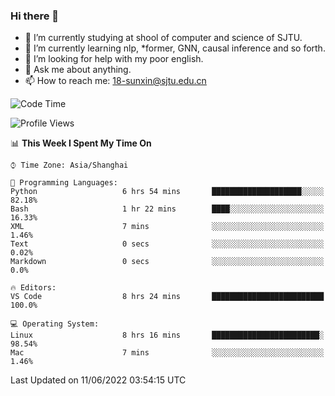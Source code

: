 ### Hi there 👋

<!--
**sunxin000/sunxin000** is a ✨ _special_ ✨ repository because its `README.md` (this file) appears on your GitHub profile.

Here are some ideas to get you started:

- 🔭 I’m currently working on ...
- 🌱 I’m currently learning ...
- 👯 I’m looking to collaborate on ...
- 🤔 I’m looking for help with ...
- 💬 Ask me about ...
- 📫 How to reach me: ...
- 😄 Pronouns: ...
- ⚡ Fun fact: ...
-->
- 🏫 I’m currently studying at shool of computer and science of SJTU.
- 🌱 I’m currently learning nlp, \*former, GNN, causal inference and so forth.
- 🤔 I’m looking for help with my poor english.
- 💬 Ask me about anything.
- 📫 How to reach me: 18-sunxin@sjtu.edu.cn
<!--START_SECTION:waka-->
![Code Time](http://img.shields.io/badge/Code%20Time-202%20hrs%2056%20mins-blue)

![Profile Views](http://img.shields.io/badge/Profile%20Views-2-blue)

📊 **This Week I Spent My Time On** 

```text
⌚︎ Time Zone: Asia/Shanghai

💬 Programming Languages: 
Python                   6 hrs 54 mins       ████████████████████░░░░░   82.18% 
Bash                     1 hr 22 mins        ████░░░░░░░░░░░░░░░░░░░░░   16.33% 
XML                      7 mins              ░░░░░░░░░░░░░░░░░░░░░░░░░   1.46% 
Text                     0 secs              ░░░░░░░░░░░░░░░░░░░░░░░░░   0.02% 
Markdown                 0 secs              ░░░░░░░░░░░░░░░░░░░░░░░░░   0.0%

🔥 Editors: 
VS Code                  8 hrs 24 mins       █████████████████████████   100.0%

💻 Operating System: 
Linux                    8 hrs 16 mins       ████████████████████████░   98.54% 
Mac                      7 mins              ░░░░░░░░░░░░░░░░░░░░░░░░░   1.46%

```


 Last Updated on 11/06/2022 03:54:15 UTC
<!--END_SECTION:waka-->
